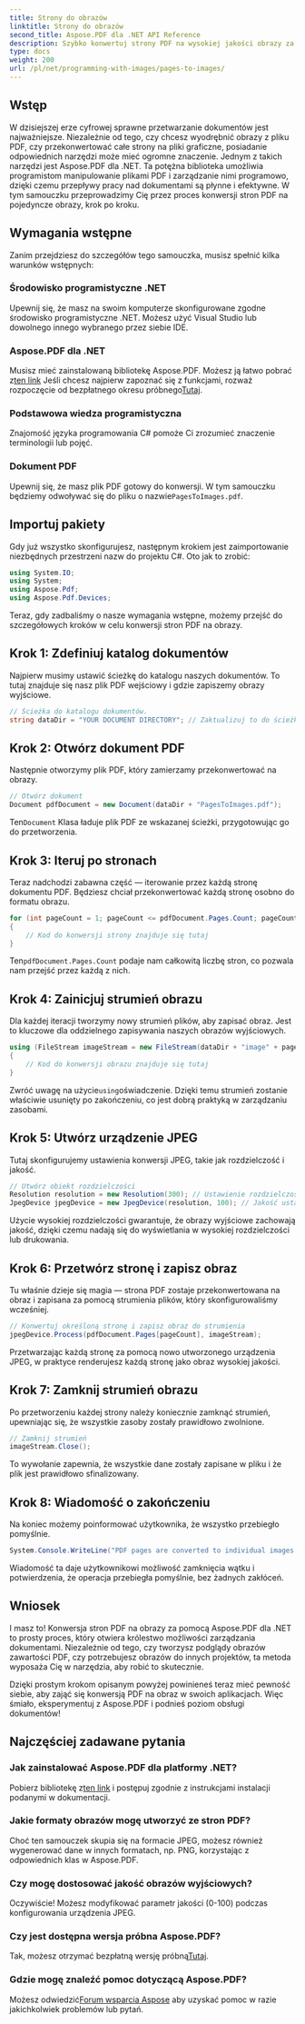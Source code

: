 ```yaml
---
title: Strony do obrazów
linktitle: Strony do obrazów
second_title: Aspose.PDF dla .NET API Reference
description: Szybko konwertuj strony PDF na wysokiej jakości obrazy za pomocą Aspose.PDF dla .NET dzięki temu kompleksowemu przewodnikowi krok po kroku.
type: docs
weight: 200
url: /pl/net/programming-with-images/pages-to-images/
---
```

## Wstęp

W dzisiejszej erze cyfrowej sprawne przetwarzanie dokumentów jest najważniejsze. Niezależnie od tego, czy chcesz wyodrębnić obrazy z pliku PDF, czy przekonwertować całe strony na pliki graficzne, posiadanie odpowiednich narzędzi może mieć ogromne znaczenie. Jednym z takich narzędzi jest Aspose.PDF dla .NET. Ta potężna biblioteka umożliwia programistom manipulowanie plikami PDF i zarządzanie nimi programowo, dzięki czemu przepływy pracy nad dokumentami są płynne i efektywne. W tym samouczku przeprowadzimy Cię przez proces konwersji stron PDF na pojedyncze obrazy, krok po kroku.

## Wymagania wstępne

Zanim przejdziesz do szczegółów tego samouczka, musisz spełnić kilka warunków wstępnych:

### Środowisko programistyczne .NET

Upewnij się, że masz na swoim komputerze skonfigurowane zgodne środowisko programistyczne .NET. Możesz użyć Visual Studio lub dowolnego innego wybranego przez siebie IDE.

### Aspose.PDF dla .NET

 Musisz mieć zainstalowaną bibliotekę Aspose.PDF. Możesz ją łatwo pobrać z[ten link](https://releases.aspose.com/pdf/net/) Jeśli chcesz najpierw zapoznać się z funkcjami, rozważ rozpoczęcie od bezpłatnego okresu próbnego[Tutaj](https://releases.aspose.com/).

### Podstawowa wiedza programistyczna

Znajomość języka programowania C# pomoże Ci zrozumieć znaczenie terminologii lub pojęć.

### Dokument PDF

 Upewnij się, że masz plik PDF gotowy do konwersji. W tym samouczku będziemy odwoływać się do pliku o nazwie`PagesToImages.pdf`.

## Importuj pakiety

Gdy już wszystko skonfigurujesz, następnym krokiem jest zaimportowanie niezbędnych przestrzeni nazw do projektu C#. Oto jak to zrobić:

```csharp
using System.IO;
using System;
using Aspose.Pdf;
using Aspose.Pdf.Devices;
```

Teraz, gdy zadbaliśmy o nasze wymagania wstępne, możemy przejść do szczegółowych kroków w celu konwersji stron PDF na obrazy.

## Krok 1: Zdefiniuj katalog dokumentów

Najpierw musimy ustawić ścieżkę do katalogu naszych dokumentów. To tutaj znajduje się nasz plik PDF wejściowy i gdzie zapiszemy obrazy wyjściowe.

```csharp
// Ścieżka do katalogu dokumentów.
string dataDir = "YOUR DOCUMENT DIRECTORY"; // Zaktualizuj to do ścieżki swojego dokumentu
```

## Krok 2: Otwórz dokument PDF

Następnie otworzymy plik PDF, który zamierzamy przekonwertować na obrazy.

```csharp
// Otwórz dokument
Document pdfDocument = new Document(dataDir + "PagesToImages.pdf");
```

 Ten`Document` Klasa ładuje plik PDF ze wskazanej ścieżki, przygotowując go do przetworzenia.

## Krok 3: Iteruj po stronach

Teraz nadchodzi zabawna część — iterowanie przez każdą stronę dokumentu PDF. Będziesz chciał przekonwertować każdą stronę osobno do formatu obrazu.

```csharp
for (int pageCount = 1; pageCount <= pdfDocument.Pages.Count; pageCount++)
{
    // Kod do konwersji strony znajduje się tutaj
}
```

 Ten`pdfDocument.Pages.Count` podaje nam całkowitą liczbę stron, co pozwala nam przejść przez każdą z nich.

## Krok 4: Zainicjuj strumień obrazu

Dla każdej iteracji tworzymy nowy strumień plików, aby zapisać obraz. Jest to kluczowe dla oddzielnego zapisywania naszych obrazów wyjściowych.

```csharp
using (FileStream imageStream = new FileStream(dataDir + "image" + pageCount + "_out" + ".jpg", FileMode.Create))
{
    // Kod do konwersji obrazu znajduje się tutaj
}
```

 Zwróć uwagę na użycie`using`oświadczenie. Dzięki temu strumień zostanie właściwie usunięty po zakończeniu, co jest dobrą praktyką w zarządzaniu zasobami.

## Krok 5: Utwórz urządzenie JPEG

Tutaj skonfigurujemy ustawienia konwersji JPEG, takie jak rozdzielczość i jakość.

```csharp
// Utwórz obiekt rozdzielczości
Resolution resolution = new Resolution(300); // Ustawienie rozdzielczości na 300 DPI
JpegDevice jpegDevice = new JpegDevice(resolution, 100); // Jakość ustawiona na 100
```

Użycie wysokiej rozdzielczości gwarantuje, że obrazy wyjściowe zachowają jakość, dzięki czemu nadają się do wyświetlania w wysokiej rozdzielczości lub drukowania.

## Krok 6: Przetwórz stronę i zapisz obraz

Tu właśnie dzieje się magia — strona PDF zostaje przekonwertowana na obraz i zapisana za pomocą strumienia plików, który skonfigurowaliśmy wcześniej.

```csharp
// Konwertuj określoną stronę i zapisz obraz do strumienia
jpegDevice.Process(pdfDocument.Pages[pageCount], imageStream);
```

Przetwarzając każdą stronę za pomocą nowo utworzonego urządzenia JPEG, w praktyce renderujesz każdą stronę jako obraz wysokiej jakości.

## Krok 7: Zamknij strumień obrazu

Po przetworzeniu każdej strony należy koniecznie zamknąć strumień, upewniając się, że wszystkie zasoby zostały prawidłowo zwolnione.

```csharp
// Zamknij strumień
imageStream.Close();
```

To wywołanie zapewnia, że wszystkie dane zostały zapisane w pliku i że plik jest prawidłowo sfinalizowany.

## Krok 8: Wiadomość o zakończeniu

Na koniec możemy poinformować użytkownika, że wszystko przebiegło pomyślnie.

```csharp
System.Console.WriteLine("PDF pages are converted to individual images successfully!");
```

Wiadomość ta daje użytkownikowi możliwość zamknięcia wątku i potwierdzenia, że operacja przebiegła pomyślnie, bez żadnych zakłóceń.

## Wniosek

I masz to! Konwersja stron PDF na obrazy za pomocą Aspose.PDF dla .NET to prosty proces, który otwiera królestwo możliwości zarządzania dokumentami. Niezależnie od tego, czy tworzysz podglądy obrazów zawartości PDF, czy potrzebujesz obrazów do innych projektów, ta metoda wyposaża Cię w narzędzia, aby robić to skutecznie.

Dzięki prostym krokom opisanym powyżej powinieneś teraz mieć pewność siebie, aby zająć się konwersją PDF na obraz w swoich aplikacjach. Więc śmiało, eksperymentuj z Aspose.PDF i podnieś poziom obsługi dokumentów!

## Najczęściej zadawane pytania

### Jak zainstalować Aspose.PDF dla platformy .NET?
 Pobierz bibliotekę z[ten link](https://releases.aspose.com/pdf/net/) i postępuj zgodnie z instrukcjami instalacji podanymi w dokumentacji.

### Jakie formaty obrazów mogę utworzyć ze stron PDF?
Choć ten samouczek skupia się na formacie JPEG, możesz również wygenerować dane w innych formatach, np. PNG, korzystając z odpowiednich klas w Aspose.PDF.

### Czy mogę dostosować jakość obrazów wyjściowych?
Oczywiście! Możesz modyfikować parametr jakości (0-100) podczas konfigurowania urządzenia JPEG.

### Czy jest dostępna wersja próbna Aspose.PDF?
 Tak, możesz otrzymać bezpłatną wersję próbną[Tutaj](https://releases.aspose.com/).

### Gdzie mogę znaleźć pomoc dotyczącą Aspose.PDF?
 Możesz odwiedzić[Forum wsparcia Aspose](https://forum.aspose.com/c/pdf/10) aby uzyskać pomoc w razie jakichkolwiek problemów lub pytań.